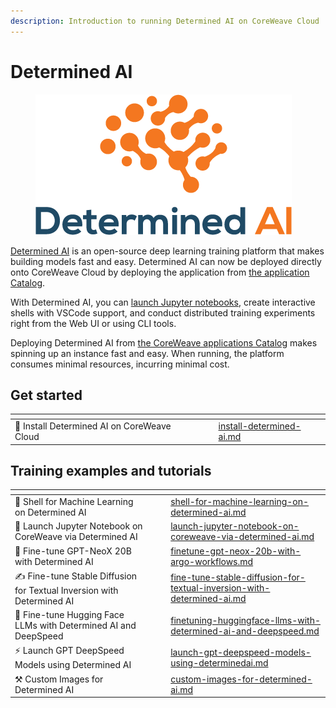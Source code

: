 ```yaml
---
description: Introduction to running Determined AI on CoreWeave Cloud
---
```


# Determined AI

<figure><img src="../../../.gitbook/assets/determined-logo.png" alt="The Determined AI logo"><figcaption></figcaption></figure>

[Determined AI](https://www.determined.ai/) is an open-source deep learning training platform that makes building models fast and easy. Determined AI can now be deployed directly onto CoreWeave Cloud by deploying the application from [the application Catalog](https://apps.coreweave.com).

With Determined AI, you can [launch Jupyter notebooks](launch-jupyter-notebook-on-coreweave-via-determined-ai.md), create interactive shells with VSCode support, and conduct distributed training experiments right from the Web UI or using CLI tools.

Deploying Determined AI from [the CoreWeave applications Catalog](https://apps.coreweave.com) makes spinning up an instance fast and easy. When running, the platform consumes minimal resources, incurring minimal cost.

## Get started

<table data-view="cards"><thead><tr><th></th><th data-hidden></th><th data-hidden></th><th data-hidden data-card-target data-type="content-ref"></th></tr></thead><tbody><tr><td><span data-gb-custom-inline data-tag="emoji" data-code="1f9e0">🧠</span> Install Determined AI on CoreWeave Cloud</td><td></td><td></td><td><a href="../../../compass/determined-ai/install-determined-ai.md">install-determined-ai.md</a></td></tr></tbody></table>

## Training examples and tutorials

<table data-view="cards"><thead><tr><th></th><th data-hidden></th><th data-hidden></th><th data-hidden data-card-target data-type="content-ref"></th></tr></thead><tbody><tr><td><span data-gb-custom-inline data-tag="emoji" data-code="1f41a">🐚</span> Shell for Machine Learning on Determined AI</td><td></td><td></td><td><a href="shell-for-machine-learning-on-determined-ai.md">shell-for-machine-learning-on-determined-ai.md</a></td></tr><tr><td><span data-gb-custom-inline data-tag="emoji" data-code="1f4d4">📔</span> Launch Jupyter Notebook on CoreWeave via Determined AI</td><td></td><td></td><td><a href="launch-jupyter-notebook-on-coreweave-via-determined-ai.md">launch-jupyter-notebook-on-coreweave-via-determined-ai.md</a></td></tr><tr><td><span data-gb-custom-inline data-tag="emoji" data-code="1f4aa">💪</span> Fine-tune GPT-NeoX 20B with Determined AI</td><td></td><td></td><td><a href="../../../compass/distributed-training-with-kubeflow-training-operators/finetune-gpt-neox-20b-with-argo-workflows.md">finetune-gpt-neox-20b-with-argo-workflows.md</a></td></tr><tr><td><span data-gb-custom-inline data-tag="emoji" data-code="270d">✍</span> Fine-tune Stable Diffusion for Textual Inversion with Determined AI</td><td></td><td></td><td><a href="fine-tune-stable-diffusion-for-textual-inversion-with-determined-ai.md">fine-tune-stable-diffusion-for-textual-inversion-with-determined-ai.md</a></td></tr><tr><td><span data-gb-custom-inline data-tag="emoji" data-code="1f917">🤗</span> Fine-tune Hugging Face LLMs with Determined AI and DeepSpeed</td><td></td><td></td><td><a href="finetuning-huggingface-llms-with-determined-ai-and-deepspeed.md">finetuning-huggingface-llms-with-determined-ai-and-deepspeed.md</a></td></tr><tr><td><span data-gb-custom-inline data-tag="emoji" data-code="26a1">⚡</span> Launch GPT DeepSpeed Models using Determined AI</td><td></td><td></td><td><a href="launch-gpt-deepspeed-models-using-determinedai.md">launch-gpt-deepspeed-models-using-determinedai.md</a></td></tr><tr><td><span data-gb-custom-inline data-tag="emoji" data-code="2692">⚒</span> Custom Images for Determined AI</td><td></td><td></td><td><a href="custom-images-for-determined-ai.md">custom-images-for-determined-ai.md</a></td></tr></tbody></table>

